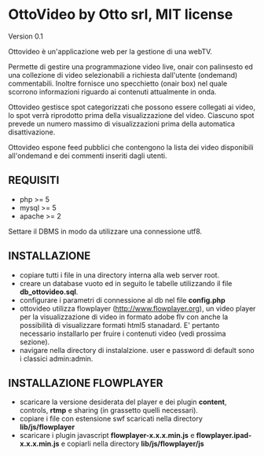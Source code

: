 OttoVideo by Otto srl, MIT license
===================================================================

Version 0.1

Ottovideo è un'applicazione web per la gestione di una webTV.

Permette di gestire una programmazione video live, onair con palinsesto ed una collezione di video selezionabili a richiesta dall'utente (ondemand) commentabili. Inoltre fornisce uno specchietto (onair box) nel quale scorrono informazioni riguardo ai contenuti attualmente in onda.

Ottovideo gestisce spot categorizzati che possono essere collegati ai video, lo spot verrà riprodotto prima della visualizzazione del video. Ciascuno spot prevede un numero massimo di visualizzazioni prima della automatica disattivazione.

Ottovideo espone feed pubblici che contengono la lista dei video disponibili all'ondemand e dei commenti inseriti dagli utenti.

REQUISITI
------------
- php >= 5   
- mysql >= 5   
- apache >= 2   

Settare il DBMS in modo da utilizzare una connessione utf8.  
 
INSTALLAZIONE
--------

* copiare tutti i file in una directory interna alla web server root.   
* creare un database vuoto ed in seguito le tabelle utilizzando il file **db_ottovideo.sql**.
* configurare i parametri di connessione al db nel file **config.php**
* ottovideo utilizza flowplayer (http://www.flowplayer.org), un video player per la visualizzazione di video in formato adobe flv con anche la possibilità di visualizzare formati html5 stanadard. E' pertanto necessario installarlo per fruire i contenuti video (vedi prossima sezione).
* navigare nella directory di instalalzione. user e password di default sono i classici admin:admin. 

INSTALLAZIONE FLOWPLAYER
------------------------

* scaricare la versione desiderata del player e dei plugin **content**, controls, **rtmp** e sharing (in grassetto quelli necessari).
* copiare i file con estensione swf scaricati nella directory **lib/js/flowplayer**
* scaricare i plugin javascript **flowplayer-x.x.x.min.js** e **flowplayer.ipad-x.x.x.min.js** e copiarli nella directory **lib/js/flowplayer/js**
